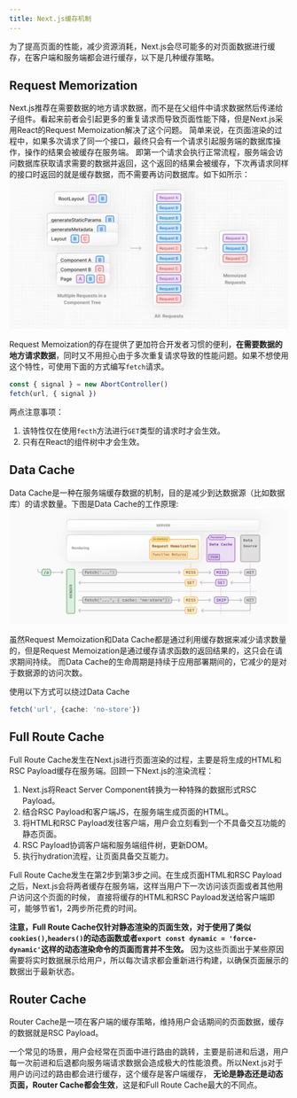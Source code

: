 ```yaml
---
title: Next.js缓存机制
---
```


为了提高页面的性能，减少资源消耗，Next.js会尽可能多的对页面数据进行缓存，在客户端和服务端都会进行缓存，以下是几种缓存策略。

## Request Memorization

Next.js推荐在需要数据的地方请求数据，而不是在父组件中请求数据然后传递给子组件。看起来前者会引起更多的重复请求而导致页面性能下降，但是Next.js采用React的Request Memoization解决了这个问题。
简单来说，在页面渲染的过程中，如果多次请求了同一个接口，最终只会有一个请求引起服务端的数据库操作，操作的结果会被缓存在服务端。
即第一个请求会执行正常流程，服务端会访问数据库获取请求需要的数据并返回，这个返回的结果会被缓存，下次再请求同样的接口时返回的就是缓存数据，而不需要再访问数据库。如下如所示：
![Request Memoization](../../assets/Request_Memoization.png)

Request Memoization的存在提供了更加符合开发者习惯的便利，**在需要数据的地方请求数据**，同时又不用担心由于多次重复请求导致的性能问题。如果不想使用这个特性，可使用下面的方式编写`fetch`请求。

```ts
const { signal } = new AbortController()
fetch(url, { signal })
```

两点注意事项：

1. 该特性仅在使用`fecth`方法进行`GET`类型的请求时才会生效。
2. 只有在React的组件树中才会生效。

## Data Cache

Data Cache是一种在服务端缓存数据的机制，目的是减少到达数据源（比如数据库）的请求数量。下图是Data Cache的工作原理:
![Data Cache](../../assets/data_cache.png)

虽然Request Memoization和Data Cache都是通过利用缓存数据来减少请求数量的，但是Request Memoization是通过缓存请求函数的返回结果的，这只会在请求期间持续。
而Data Cache的生命周期是持续于应用部署期间的，它减少的是对于数据源的访问次数。

使用以下方式可以绕过Data Cache
```ts
fetch('url', {cache: 'no-store'})
```

## Full Route Cache

Full Route Cache发生在Next.js进行页面渲染的过程，主要是将生成的HTML和RSC Payload缓存在服务端。回顾一下Next.js的渲染流程：

1. Next.js将React Server Component转换为一种特殊的数据形式RSC Payload。
2. 结合RSC Payload和客户端JS，在服务端生成页面的HTML。
3. 将HTML和RSC Payload发往客户端，用户会立刻看到一个不具备交互功能的静态页面。
4. RSC Payload协调客户端和服务端组件树，更新DOM。
5. 执行hydration流程，让页面具备交互能力。

Full Route Cache发生在第2步到第3步之间。在生成页面HTML和RSC Payload之后，Next.js会将两者缓存在服务端，这样当用户下一次访问该页面或者其他用户访问这个页面的时候，
直接将缓存的HTML和RSC Payload发送给客户端即可，能够节省1，2两步所花费的时间。

**注意，Full Route Cache仅针对静态渲染的页面生效，对于使用了类似`cookies()`,`headers()`的动态函数或者`export const dynamic = 'force-dynamic'`这样的动态渲染命令的页面而言并不生效。**
因为这些页面出于某些原因需要将实时数据展示给用户，所以每次请求都会重新进行构建，以确保页面展示的数据出于最新状态。

## Router Cache

Router Cache是一项在客户端的缓存策略，维持用户会话期间的页面数据，缓存的数据就是RSC Payload。

一个常见的场景，用户会经常在页面中进行路由的跳转，主要是前进和后退，用户每一次前进和后退都向服务端请求数据会造成极大的性能浪费。所以Next.js对于用户访问过的路由都会进行缓存，这个缓存是客户端缓存，
**无论是静态还是动态页面，Router Cache都会生效**，这是和Full Route Cache最大的不同点。
